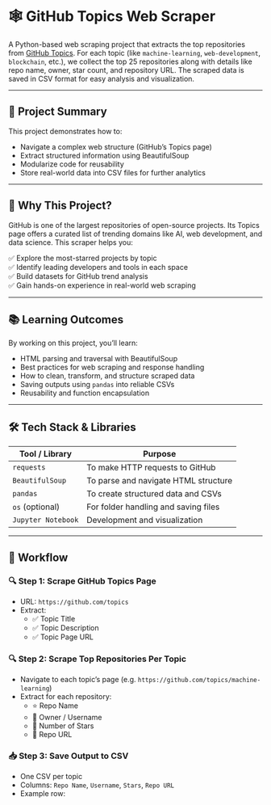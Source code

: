 # 🕸️ GitHub Topics Web Scraper

A Python-based web scraping project that extracts the top repositories from [GitHub Topics](https://github.com/topics). For each topic (like `machine-learning`, `web-development`, `blockchain`, etc.), we collect the top 25 repositories along with details like repo name, owner, star count, and repository URL. The scraped data is saved in CSV format for easy analysis and visualization.

---

## 📌 Project Summary

This project demonstrates how to:

- Navigate a complex web structure (GitHub’s Topics page)
- Extract structured information using BeautifulSoup
- Modularize code for reusability
- Store real-world data into CSV files for further analytics

---

## 🧠 Why This Project?

GitHub is one of the largest repositories of open-source projects. Its Topics page offers a curated list of trending domains like AI, web development, and data science. This scraper helps you:

✅ Explore the most-starred projects by topic  
✅ Identify leading developers and tools in each space  
✅ Build datasets for GitHub trend analysis  
✅ Gain hands-on experience in real-world web scraping

---

## 📚 Learning Outcomes

By working on this project, you’ll learn:

- HTML parsing and traversal with BeautifulSoup
- Best practices for web scraping and response handling
- How to clean, transform, and structure scraped data
- Saving outputs using `pandas` into reliable CSVs
- Reusability and function encapsulation

---

## 🛠️ Tech Stack & Libraries

| Tool / Library     | Purpose                                |
|--------------------|----------------------------------------|
| `requests`         | To make HTTP requests to GitHub        |
| `BeautifulSoup`    | To parse and navigate HTML structure   |
| `pandas`           | To create structured data and CSVs     |
| `os` (optional)    | For folder handling and saving files   |
| `Jupyter Notebook` | Development and visualization          |

---

## 🧩 Workflow

### 🔍 Step 1: Scrape GitHub Topics Page
- URL: `https://github.com/topics`
- Extract:
  - ✅ Topic Title
  - ✅ Topic Description
  - ✅ Topic Page URL

### 🔍 Step 2: Scrape Top Repositories Per Topic
- Navigate to each topic’s page (e.g. `https://github.com/topics/machine-learning`)
- Extract for each repository:
  - ⭐ Repo Name
  - 👤 Owner / Username
  - 🌟 Number of Stars
  - 🔗 Repo URL

### 📥 Step 3: Save Output to CSV
- One CSV per topic
- Columns: `Repo Name`, `Username`, `Stars`, `Repo URL`
- Example row:
